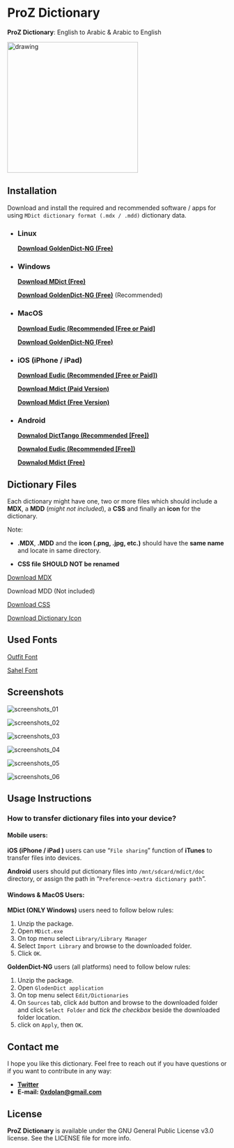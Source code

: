 # ProZ Dictionary

**ProZ Dictionary**: English to Arabic &amp; Arabic to English

<img src="./images/logo/proz-logo.png" alt="drawing" width="300"/>

## Installation

Download and install the required and recommended software / apps for using `MDict dictionary format (.mdx / .mdd)` dictionary data.

- ### Linux

  [**Download GoldenDict-NG (Free)**](https://github.com/xiaoyifang/goldendict-ng/releases)

- ### Windows

  [**Download MDict (Free)**](https://www.mdict.cn/download/MDictPC2.7z)

  [**Download GoldenDict-NG (Free)**](https://github.com/xiaoyifang/goldendict-ng/releases) (Recommended)

- ### MacOS

  [**Download Eudic (Recommended [Free or Paid]**](https://apps.apple.com/us/app/%E6%AC%A7%E8%B7%AF%E8%8B%B1%E8%AF%AD%E8%AF%8D%E5%85%B8-eudic-%E5%A2%9E%E5%BC%BA%E7%89%88/id393670998)

  [**Download GoldenDict-NG (Free)**](https://github.com/xiaoyifang/goldendict-ng/releases)

- ### iOS (iPhone / iPad)

  [**Download Eudic (Recommended [Free or Paid])**](https://apps.apple.com/us/app/%E6%AC%A7%E8%B7%AF%E8%8B%B1%E8%AF%AD%E8%AF%8D%E5%85%B8-eudic-%E6%B1%89%E8%8B%B1%E8%8B%B1%E6%B1%89%E4%BA%92%E8%AF%91%E5%B7%A5%E5%85%B7/id367278030?platform=iphone)

  [**Download Mdict (Paid Version)**](https://itunes.apple.com/cn/app/mdict/id389083586?mt=8)

  [**Download Mdict (Free Version)**](https://itunes.apple.com/cn/app/mdict-free/id894362875)

- ### Android

  [**Downalod DictTango (Recommended [Free])**](https://cloud.freemdict.com/index.php/s/g5nxGwGf6jxgJgQ)

  [**Downalod Eudic (Recommended [Free])**](https://play.google.com/store/apps/details?id=com.qianyan.eudic&hl=en&gl=US)

  [**Downalod Mdict (Free)**](https://play.google.com/store/apps/details?id=cn.mdict)

## Dictionary Files

Each dictionary might have one, two or more files which should include a **MDX**, a **MDD** (_might not included_), a **CSS** and finally an **icon** for the dictionary.

Note:

- **.MDX**, **.MDD** and the **icon (.png, .jpg, etc.)** should have the **same name** and locate in same directory.

- **CSS file SHOULD NOT be renamed**

[Download MDX](./proz.mdx)

Download MDD (Not included)

[Download CSS](./style.css)

[Download Dictionary Icon](./proz.png)

## Used Fonts

[Outfit Font](https://fonts.google.com/specimen/Outfit)

[Sahel Font](https://github.com/rastikerdar/sahel-font/)

## Screenshots

![screenshots_01](./images/computer/Screenshot%20from%202023-12-04%2021-08-55.png)

![screenshots_02](./images/computer/Screenshot%20from%202023-12-04%2021-10-28.png)

![screenshots_03](./images/computer/Screenshot%20from%202023-12-04%2021-11-55.png)

![screenshots_04](./images/mobile/photo_2023-12-04_21-23-16.jpg)

![screenshots_05](./images/mobile/photo_2023-12-04_21-23-33.jpg)

![screenshots_06](./images/mobile/photo_2023-12-04_21-23-38.jpg)

## Usage Instructions

### How to transfer dictionary files into your device?

#### Mobile users:

**iOS (iPhone / iPad )** users can use “`File sharing`” function of **iTunes** to transfer files into devices.

**Android** users should put dictionary files into `/mnt/sdcard/mdict/doc` directory, or assign the path in “`Preference->extra dictionary path`”.

#### **Windows & MacOS Users:**

**MDict (ONLY Windows)** users need to follow below rules:

1. Unzip the package.
2. Open `MDict.exe`
3. On top menu select `Library/Library Manager`
4. Select `Import Library` and browse to the downloaded folder.
5. Click `OK`.

**GoldenDict-NG** users (all platforms) need to follow below rules:

1. Unzip the package.
2. Open `GlodenDict application`
3. On top menu select `Edit/Dictionaries`
4. On `Sources` tab, click `Add` button and browse to the downloaded folder and click `Select Folder` and _tick the checkbox_ beside the downloaded folder location.
5. click on `Apply`, then `OK`.

## Contact me

I hope you like this dictionary. Feel free to reach out if you have questions or if you want to contribute in any way:

- **[Twitter](http://www.twitter.com/0xdolan)**
- **E-mail: [0xdolan@gmail.com](mailto:0xdolan@gmail.com)**

## License

**ProZ Dictionary** is available under the GNU General Public License v3.0 license. See the LICENSE file for more info.
